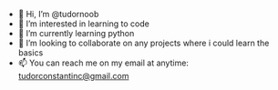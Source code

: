 - 👋 Hi, I’m @tudornoob
- 👀 I’m interested in learning to code
- 🌱 I’m currently learning python
- 💞️ I’m looking to collaborate on any projects where i could learn the basics
- 📫 You can reach me on my email at anytime: tudorconstantinc@gmail.com

<!---
tudornoob/tudornoob is a ✨ special ✨ repository because its `README.md` (this file) appears on your GitHub profile.
You can click the Preview link to take a look at your changes.
--->
